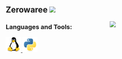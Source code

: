 <h2>Zerowaree <img src="https://www.fg-a.com/flags/argentina-flag-animated.gif" width="25"></h2>
<img align='right' src="https://media.discordapp.net/attachments/874385566400127097/1026499758413582496/B73DFA94-B062-416D-B751-7C4B8489ACC3.jpg?" width="230">
<h3 align="left">Languages and Tools:</h3>
<p align="left"> <a href="https://www.linux.org/" target="_blank" rel="noreferrer"> <img src="https://raw.githubusercontent.com/devicons/devicon/master/icons/linux/linux-original.svg" alt="linux" width="40" height="40"/> </a> <a href="https://www.python.org" target="_blank" rel="noreferrer"> <img src="https://raw.githubusercontent.com/devicons/devicon/master/icons/python/python-original.svg" alt="python" width="40" height="40"/> </a> </p>
